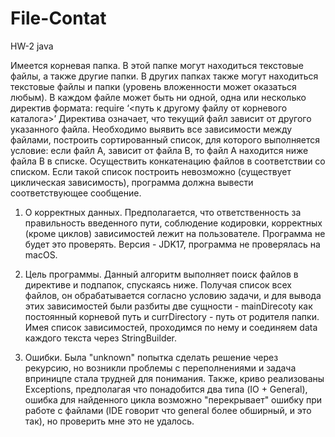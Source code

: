 # File-Contat
 HW-2 java

Имеется корневая папка. В этой папке могут находиться текстовые файлы, а также
другие папки. В других папках также могут находиться текстовые файлы и папки
(уровень вложенности может оказаться любым).
В каждом файле может быть ни одной, одна или несколько директив формата:
require ‘<путь к другому файлу от корневого каталога>’
Директива означает, что текущий файл зависит от другого указанного файла.
Необходимо выявить все зависимости между файлами, построить сортированный
список, для которого выполняется условие: если файл А, зависит от файла В, то файл
А находится ниже файла В в списке.
Осуществить конкатенацию файлов в соответствии со списком. Если такой список
построить невозможно (существует циклическая зависимость), программа должна
вывести соответствующее сообщение.


1) О корректных данных.
Предполагается, что ответственность за правильность введенного пути, соблюдение кодировки, корректных (кроме циклов) 
зависимостей лежит на пользователе. Программа не будет это проверять. Версия - JDK17, программа не проверялась на macOS.

2) Цель программы.
Данный алгоритм выполняет поиск файлов в директиве и подпапок, спускаясь ниже. Получая список всех файлов, он 
обрабатывается согласно условию задачи, и для вывода этих зависимостей были разбиты две сущности - mainDirecoty как 
постоянный корневой путь и currDirectory - путь от родителя папки. Имея список зависимостей, проходимся по нему и
соединяем data каждого текста через StringBuilder.

3) Ошибки.
Была "unknown" попытка сделать решение через рекурсию, но возникли проблемы с переполнениями и задача вприницпе 
стала трудней для понимания. Также, криво реализованы Exceptions, предполагая что понадобится два типа (IO + General),
ошибка для найденного цикла возможно "перекрывает" ошибку при работе с файлами (IDE говорит что general более обширный,
и это так), но проверить мне это не удалось.